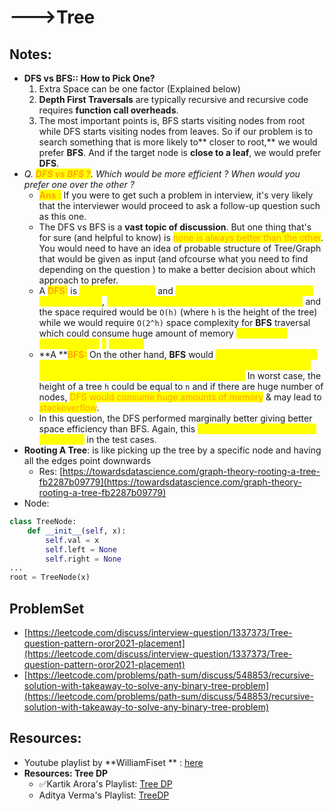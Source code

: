 # --->Tree

## Notes:

* **DFS vs BFS:: How to Pick One?**
  1. Extra Space can be one factor (Explained below)
  2. **Depth First Traversals** are typically recursive and recursive code requires **function call overheads**.
  3. The most important points is, BFS starts visiting nodes from root while DFS starts visiting nodes from leaves. So if our problem is to search something that is more likely to\*\* closer to root,\*\* we would prefer **BFS**. And if the target node is **close to a leaf**, we would prefer **DFS**.
* _Q. <mark style="color:orange;">**DFS vs BFS ?**</mark>. Which would be more efficient ? When would you prefer one over the other ?_
  * <mark style="color:orange;">**Ans :**</mark> If you were to get such a problem in interview, it's very likely that the interviewer would proceed to ask a follow-up question such as this one.&#x20;
  * The DFS vs BFS is a **vast topic of discussion**. But one thing that's for sure (and helpful to know) is <mark style="color:orange;">none is always better than the other</mark>. You would need to have an idea of probable structure of Tree/Graph that would be given as input (and ofcourse what you need to find depending on the question ) to make a better decision about which approach to prefer.
  * A <mark style="color:orange;"></mark> <mark style="color:orange;"></mark><mark style="color:orange;">**DFS:**</mark> is <mark style="color:yellow;">easy to implement</mark> and <mark style="color:yellow;">generally has advantage of being space-efficient</mark>, <mark style="color:yellow;">especially in a balanced / almost balanced Tree</mark> and the space required would be `O(h)` (where `h` is the height of the tree) while we would require `O(2^h)` space complexity for **BFS** traversal which could consume huge amount of memory <mark style="color:yellow;">when tree is balanced & for</mark> <mark style="color:yellow;"></mark><mark style="color:yellow;">`h`</mark> <mark style="color:yellow;"></mark><mark style="color:yellow;">is larger.</mark>
  * **A **<mark style="color:orange;">**BFS:**</mark> On the other hand, **BFS** would <mark style="color:yellow;">perform well if you don't need to search the entire depth of the tree or if the tree is skewed and there are only few branches going very deep.</mark> In worst case, the height of a tree `h` could be equal to `n` and if there are huge number of nodes, <mark style="color:orange;">DFS would consume huge amounts of memory</mark> & may lead to <mark style="color:orange;">stackoverflow</mark>.
  * In this question, the DFS performed marginally better giving better space efficiency than BFS. Again, this <mark style="color:yellow;">**depends on the structure of trees used**</mark> in the test cases.
* **Rooting A Tree**: is like picking up the tree by a specific node and having all the edges point downwards
  * Res: [https://towardsdatascience.com/graph-theory-rooting-a-tree-fb2287b09779](https://towardsdatascience.com/graph-theory-rooting-a-tree-fb2287b09779)
* Node:

```python
class TreeNode:
    def __init__(self, x):
        self.val = x
        self.left = None
        self.right = None
...
root = TreeNode(x)
```

## ProblemSet

* [https://leetcode.com/discuss/interview-question/1337373/Tree-question-pattern-oror2021-placement](https://leetcode.com/discuss/interview-question/1337373/Tree-question-pattern-oror2021-placement)
* [https://leetcode.com/problems/path-sum/discuss/548853/recursive-solution-with-takeaway-to-solve-any-binary-tree-problem](https://leetcode.com/problems/path-sum/discuss/548853/recursive-solution-with-takeaway-to-solve-any-binary-tree-problem)

## Resources:

* Youtube playlist by \*\*WilliamFiset \*\* : [here](https://www.youtube.com/watch?v=0qgaIMqOEVs\&list=PLDV1Zeh2NRsDGO4--qE8yH72HFL1Km93P\&index=9\&ab\_channel=WilliamFiset)
* **Resources: Tree DP**
  * ✅Kartik Arora's Playlist: [Tree DP](https://www.youtube.com/watch?v=fGznXJ-LTbI\&list=PLb3g\_Z8nEv1j\_BC-fmZWHFe6jmU\_zv-8s\&ab\_channel=KartikArora)
  * Aditya Verma's Playlist: [TreeDP](https://www.youtube.com/watch?v=qZ5zayHSH2g\&list=PL\_z\_8CaSLPWfxJPz2-YKqL9gXWdgrhvdn\&ab\_channel=AdityaVerma)
